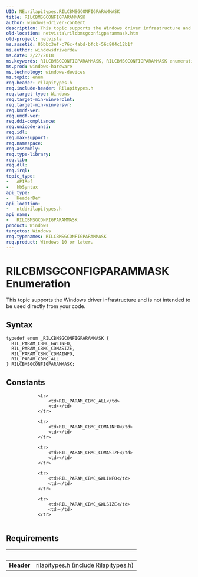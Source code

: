 ```yaml
---
UID: NE:rilapitypes.RILCBMSGCONFIGPARAMMASK
title: RILCBMSGCONFIGPARAMMASK
author: windows-driver-content
description: This topic supports the Windows driver infrastructure and is not intended to be used directly from your code.
old-location: netvista\rilcbmsgconfigparammask.htm
old-project: netvista
ms.assetid: 86bbc3ef-c76c-4abd-bfcb-56c804c12b1f
ms.author: windowsdriverdev
ms.date: 2/27/2018
ms.keywords: RILCBMSGCONFIGPARAMMASK, RILCBMSGCONFIGPARAMMASK enumeration [Network Drivers Starting with Windows Vista], RIL_PARAM_CBMC_ALL, RIL_PARAM_CBMC_CDMAINFO, RIL_PARAM_CBMC_CDMASIZE, RIL_PARAM_CBMC_GWLINFO, netvista.rilcbmsgconfigparammask, ntddrilapitypes/RILCBMSGCONFIGPARAMMASK, ntddrilapitypes/RIL_PARAM_CBMC_ALL, ntddrilapitypes/RIL_PARAM_CBMC_CDMAINFO, ntddrilapitypes/RIL_PARAM_CBMC_CDMASIZE, ntddrilapitypes/RIL_PARAM_CBMC_GWLINFO
ms.prod: windows-hardware
ms.technology: windows-devices
ms.topic: enum
req.header: rilapitypes.h
req.include-header: Rilapitypes.h
req.target-type: Windows
req.target-min-winverclnt: 
req.target-min-winversvr: 
req.kmdf-ver: 
req.umdf-ver: 
req.ddi-compliance: 
req.unicode-ansi: 
req.idl: 
req.max-support: 
req.namespace: 
req.assembly: 
req.type-library: 
req.lib: 
req.dll: 
req.irql: 
topic_type:
-	APIRef
-	kbSyntax
api_type:
-	HeaderDef
api_location:
-	ntddrilapitypes.h
api_name:
-	RILCBMSGCONFIGPARAMMASK
product: Windows
targetos: Windows
req.typenames: RILCBMSGCONFIGPARAMMASK
req.product: Windows 10 or later.
---
```


# RILCBMSGCONFIGPARAMMASK Enumeration
This topic supports the Windows driver infrastructure and is not intended to be used directly from your code.

## Syntax
````
typedef enum _RILCBMSGCONFIGPARAMMASK { 
  RIL_PARAM_CBMC_GWLINFO,
  RIL_PARAM_CBMC_CDMASIZE,
  RIL_PARAM_CBMC_CDMAINFO,
  RIL_PARAM_CBMC_ALL
} RILCBMSGCONFIGPARAMMASK;
````

## Constants

<table>
            
                <tr>
                    <td>RIL_PARAM_CBMC_ALL</td>
                    <td></td>
                </tr>
            
                <tr>
                    <td>RIL_PARAM_CBMC_CDMAINFO</td>
                    <td></td>
                </tr>
            
                <tr>
                    <td>RIL_PARAM_CBMC_CDMASIZE</td>
                    <td></td>
                </tr>
            
                <tr>
                    <td>RIL_PARAM_CBMC_GWLINFO</td>
                    <td></td>
                </tr>
            
                <tr>
                    <td>RIL_PARAM_CBMC_GWLSIZE</td>
                    <td></td>
                </tr>
</table>


## Requirements
| &nbsp; | &nbsp; |
| ---- |:---- |
| **Header** | rilapitypes.h (include Rilapitypes.h) |